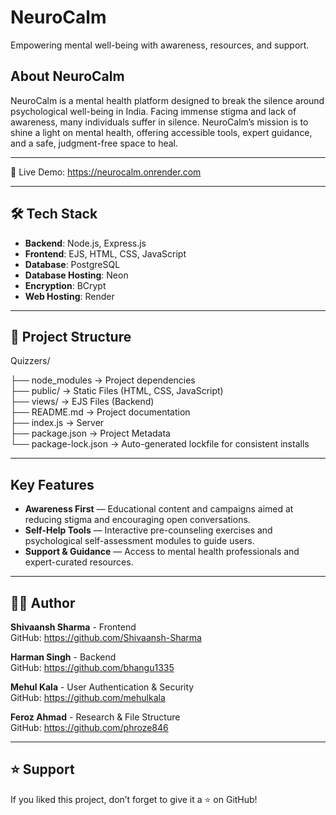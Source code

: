 # NeuroCalm

Empowering mental well-being with awareness, resources, and support.

##  About NeuroCalm

NeuroCalm is a mental health platform designed to break the silence around psychological well-being in India. Facing immense stigma and lack of awareness, many individuals suffer in silence. NeuroCalm’s mission is to shine a light on mental health, offering accessible tools, expert guidance, and a safe, judgment-free space to heal.

---

🔗 Live Demo: https://neurocalm.onrender.com

---

## 🛠️ Tech Stack

- **Backend**: Node.js, Express.js
- **Frontend**: EJS, HTML, CSS, JavaScript   
- **Database**: PostgreSQL 
- **Database Hosting**: Neon
- **Encryption**: BCrypt
- **Web Hosting**: Render

---


## 📁 Project Structure

Quizzers/

├── node_modules             → Project dependencies  
├── public/                  → Static Files (HTML, CSS, JavaScript)  
├── views/                   → EJS Files (Backend)  
├── README.md                → Project documentation   
├── index.js                 → Server  
├── package.json             → Project Metadata    
└── package-lock.json        → Auto-generated lockfile for consistent installs  


---

##  Key Features

- **Awareness First** — Educational content and campaigns aimed at reducing stigma and encouraging open conversations.
- **Self-Help Tools** — Interactive pre-counseling exercises and psychological self-assessment modules to guide users.
- **Support & Guidance** — Access to mental health professionals and expert-curated resources.

---



## 👨‍💻 Author

**Shivaansh Sharma**  - Frontend   
GitHub: https://github.com/Shivaansh-Sharma

**Harman Singh**  - Backend   
GitHub: https://github.com/bhangu1335

**Mehul Kala**  - User Authentication & Security   
GitHub: https://github.com/mehulkala

**Feroz Ahmad**  - Research & File Structure   
GitHub: https://github.com/phroze846

---

## ⭐ Support

If you liked this project, don’t forget to give it a ⭐ on GitHub!
